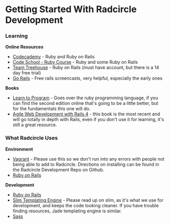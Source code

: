 # Getting Started With Radcircle Development


### Learning

**Online Resources**

* [Codecademy](http://www.codecademy.com) - Ruby and Ruby on Rails
* [Code School - Ruby Course](https://www.codeschool.com/paths/ruby) - Ruby and some Ruby on Rails
* [Team Treehouse](http://www.teamtreehouse.com) - Ruby on Rails (must have account, but there is a 14 day free trial)
* [Go Rails](https://gorails.com/) - Free rails screencasts, very helpful, especially the early ones

**Books**

* [Learn to Program](http://users.edpnet.be/shinobi/Ruby/Learn%20to%20Program%20%28Pragmatic%20Programmers%29_0976694042.pdf) - Goes over the ruby programming language, if you can find the second edition online that's going to be a little better, but for the fundamentals this one will do.
* [Agile Web Development with Rails 4](http://www.amazon.com/Agile-Development-Rails-Facets-Ruby/dp/1937785564/) - this book is the most recent and will go totally in depth with Rails, even if you don't use it for learning, it's still a great resource.

### What Radcircle Uses

**Environment**

* [Vagrant](https://www.vagrantup.com/) - Please use this so we don't run into any errors with people not being able to add to Radcircle. Directions on installing can be found in the Radcircle Development Repo on Github.
* [Ruby on Rails](http://rubyonrails.org/)

**Development**

* [Ruby on Rails](http://rubyonrails.org/)
* [Slim Templating Engine](http://slim-lang.com/) - Please read up on slim, as it's what we use for development, and keeps the code looking cleaner. If you have trouble finding resources, Jade templating engine is similar.
* [Sass](http://sass-lang.com/)
